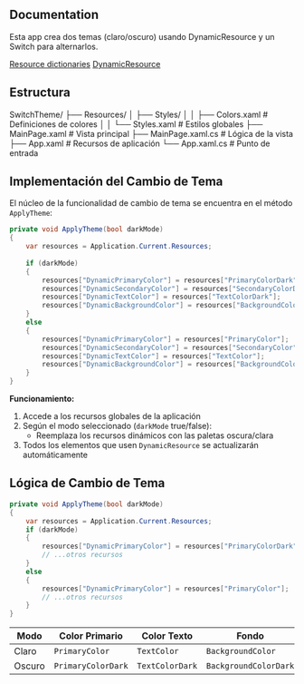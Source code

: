 ## Documentation


Esta app crea  dos temas (claro/oscuro) usando DynamicResource y un Switch para alternarlos.


[Resource dictionaries](https://learn.microsoft.com/en-us/dotnet/maui/fundamentals/resource-dictionaries?view=net-maui-9.0)
[DynamicResource](https://learn.microsoft.com/en-us/dotnet/api/microsoft.maui.controls.xaml.dynamicresourceextension?view=net-maui-9.0)
## Estructura 

SwitchTheme/
├── Resources/
│   ├── Styles/
│   │   ├── Colors.xaml       # Definiciones de colores
│   │   └── Styles.xaml       # Estilos globales
├── MainPage.xaml             # Vista principal
├── MainPage.xaml.cs          # Lógica de la vista
├── App.xaml                  # Recursos de aplicación
└── App.xaml.cs               # Punto de entrada


## Implementación del Cambio de Tema

El núcleo de la funcionalidad de cambio de tema se encuentra en el método `ApplyTheme`:

```csharp
private void ApplyTheme(bool darkMode)
{
    var resources = Application.Current.Resources;
    
    if (darkMode)
    {
        resources["DynamicPrimaryColor"] = resources["PrimaryColorDark"];
        resources["DynamicSecondaryColor"] = resources["SecondaryColorDark"];
        resources["DynamicTextColor"] = resources["TextColorDark"];
        resources["DynamicBackgroundColor"] = resources["BackgroundColorDark"];
    }
    else
    {
        resources["DynamicPrimaryColor"] = resources["PrimaryColor"];
        resources["DynamicSecondaryColor"] = resources["SecondaryColor"];
        resources["DynamicTextColor"] = resources["TextColor"];
        resources["DynamicBackgroundColor"] = resources["BackgroundColor"];
    }
}
```

**Funcionamiento:**
1. Accede a los recursos globales de la aplicación
2. Según el modo seleccionado (`darkMode` true/false):
   - Reemplaza los recursos dinámicos con las paletas oscura/clara
3. Todos los elementos que usen `DynamicResource` se actualizarán automáticamente

## Lógica de Cambio de Tema

```csharp
private void ApplyTheme(bool darkMode)
{
    var resources = Application.Current.Resources;
    if (darkMode)
    {
        resources["DynamicPrimaryColor"] = resources["PrimaryColorDark"];
        // ...otros recursos
    }
    else
    {
        resources["DynamicPrimaryColor"] = resources["PrimaryColor"];
        // ...otros recursos
    }
}
```

| Modo      | Color Primario       | Color Texto       | Fondo          |
|-----------|----------------------|-------------------|----------------|
| Claro     | `PrimaryColor`       | `TextColor`       | `BackgroundColor` |
| Oscuro    | `PrimaryColorDark`   | `TextColorDark`   | `BackgroundColorDark` |

